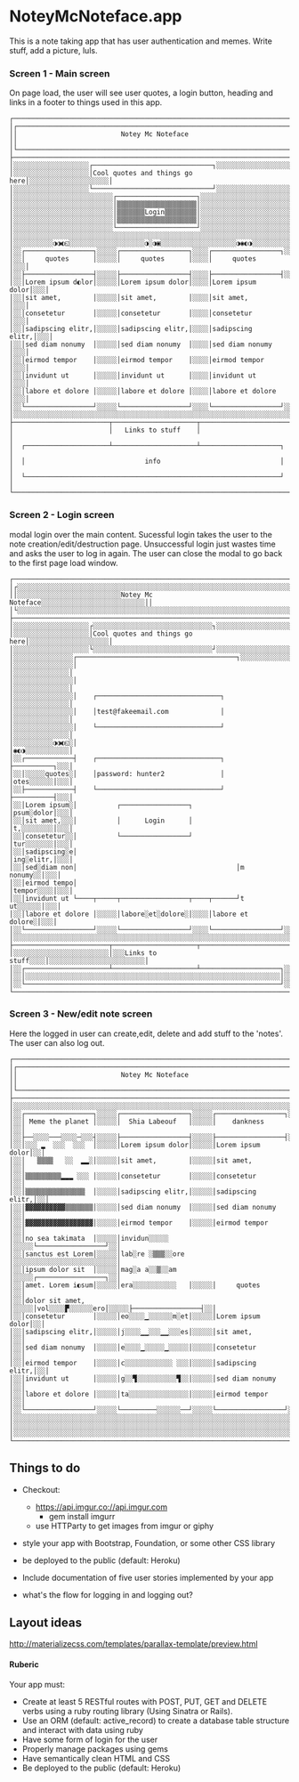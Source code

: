 # NoteyMcNoteface.app

This is a note taking app that has user authentication and memes.
Write stuff, add a picture, luls.

### Screen 1 - Main screen

On page load, the user will see user quotes, a login button, heading and links in a footer to things used in this app.
```
┌───────────────────────────────────────────────────────────────────────┐
│┌─────────────────────────────────────────────────────────────────────┐│
││                          Notey Mc Noteface                          ││
│└─────────────────────────────────────────────────────────────────────┘│
├───────────────────────────────────────────────────────────────────────┤
│░░░░░░░░░░░░░░░░░░░┌──────────────────────────────┐░░░░░░░░░░░░░░░░░░░░│
│░░░░░░░░░░░░░░░░░░░│Cool quotes and things go here│░░░░░░░░░░░░░░░░░░░░│
│░░░░░░░░░░░░░░░░░░░└──────────────────────────────┘░░░░░░░░░░░░░░░░░░░░│
│░░░░░░░░░░░░░░░░░░░░░░░░░┌────────────────────┐░░░░░░░░░░░░░░░░░░░░░░░░│
│░░░░░░░░░░░░░░░░░░░░░░░░░│▒▒▒▒▒▒▒▒▒▒▒▒▒▒▒▒▒▒▒▒│░░░░░░░░░░░░░░░░░░░░░░░░│
│░░░░░░░░░░░░░░░░░░░░░░░░░│▒▒▒▒▒▒▒Login▒▒▒▒▒▒▒▒│░░░░░░░░░░░░░░░░░░░░░░░░│
│░░░░░░░░░░░░░░░░░░░░░░░░░│▒▒▒▒▒▒▒▒▒▒▒▒▒▒▒▒▒▒▒▒│░░░░░░░░░░░░░░░░░░░░░░░░│
│░░░░░░░░░░░░░░░░░░░░░░░░░└────────────────────┘░░░░░░░░░░░░░░░░░░░░░░░░│
│░░░░░░░░░░░░░░░░░░░░░░░░░░░░░░░░░░░░░░░░░░░░░░░░░░░░░░░░░░░░░░░░░░░░░░░│
│░░░░░░░░░░◑◑◐◱░░░░░░░░░░░░░░░░░░░◑░◑▣░░░░░░░░░░░░░░░░░░░◑◉◐◑░░░░░░░░░░░│
│░░┌─────────────────┐░░░░░┌─────────────────┐░░░░┌─────────────────┐░░░│
│░░│     quotes      │░░░░░│     quotes      │░░░░│     quotes      │░░░│
│░░├─────────────────┤░░░░░├─────────────────┤░░░░├─────────────────┤░░░│
│░░│Lorem ipsum d◐lor│░░░░░│Lorem ipsum dolor│░░░░│Lorem ipsum dolor│░░░│
│░░│sit amet,        │░░░░░│sit amet,        │░░░░│sit amet,        │░░░│
│░░│consetetur       │░░░░░│consetetur       │░░░░│consetetur       │░░░│
│░░│sadipscing elitr,│░░░░░│sadipscing elitr,│░░░░│sadipscing elitr,│░░░│
│░░│sed diam nonumy  │░░░░░│sed diam nonumy  │░░░░│sed diam nonumy  │░░░│
│░░│eirmod tempor    │░░░░░│eirmod tempor    │░░░░│eirmod tempor    │░░░│
│░░│invidunt ut      │░░░░░│invidunt ut      │░░░░│invidunt ut      │░░░│
│░░│labore et dolore │░░░░░│labore et dolore │░░░░│labore et dolore │░░░│
│░░└─────────────────┘░░░░░└─────────────────┘░░░░└─────────────────┘░░░│
│░░░░░░░░░░░░░░░░░░░░░░░░░░░░░░░░░░░░░░░░░░░░░░░░░░░░░░░░░░░░░░░░░░░░░░░│
├────────────────────────┬─────────────────────┬────────────────────────┤
│                        │   Links to stuff    │                        │
│  ┌─────────────────────┴─────────────────────┴────────────────────┐   │
│  │                              info                              │   │
│  └────────────────────────────────────────────────────────────────┘   │
└───────────────────────────────────────────────────────────────────────┘
```
### Screen 2 - Login screen

modal login over the main content. Sucessful login takes the user to the note creation/edit/destruction page. Unsuccessful login just wastes time and asks the user to log in again. The user can close the modal to go back to the first page load window.
```
┌───────────────────────────────────────────────────────────────────────┐
│┌░░░░░░░░░░░░░░░░░░░░░░░░░░░░░░░░░░░░░░░░░░░░░░░░░░░░░░░░░░░░░░░░░░░░░┐│
││░░░░░░░░░░░░░░░░░░░░░░░░░░Notey Mc Noteface░░░░░░░░░░░░░░░░░░░░░░░░░░││
│└░░░░░░░░░░░░░░░░░░░░░░░░░░░░░░░░░░░░░░░░░░░░░░░░░░░░░░░░░░░░░░░░░░░░░┘│
├───────────────────────────────────────────────────────────────────────┤
│░░░░░░░░░░░░░░░░░░░┌░░░░░░░░░░░░░░░░░░░░░░░░░░░░░░┐░░░░░░░░░░░░░░░░░░░░│
│░░░░░░░░░░░░░░░░░░░│Cool quotes and things go here│░░░░░░░░░░░░░░░░░░░░│
│░░░░░░░░░░░░░░░░░░░└░░░░░░░░░░░░░░░░░░░░░░░░░░░░░░┘░░░░░░░░░░░░░░░░░░░░│
│░░░░░░░░░░░░░░░┌────────────────────────────────────────┐░░░░░░░░░░░░░░│
│░░░░░░░░░░░░░░░│                                        │░░░░░░░░░░░░░░│
│░░░░░░░░░░░░░░░│                                        │░░░░░░░░░░░░░░│
│░░░░░░░░░░░░░░░│    ┌───────────────────────────────┐   │░░░░░░░░░░░░░░│
│░░░░░░░░░░░░░░░│    │test@fakeemail.com             │   │░░░░░░░░░░░░░░│
│░░░░░░░░░░░░░░░│    └───────────────────────────────┘   │░░░░░░░░░░░░░░│
│░░░░░░░░░░◑◑◐◱░│                                        │◉◐◑░░░░░░░░░░░│
│░░┌────────────┤    ┌───────────────────────────────┐   ├──────────┐░░░│
│░░│░░░░░quotes░│    │password: hunter2              │   │otes░░░░░░│░░░│
│░░├────────────┤    └───────────────────────────────┘   ├──────────┤░░░│
│░░│Lorem ipsum░│          ┌─────────────────┐           │psum░dolor│░░░│
│░░│sit amet,░░░│          │      Login      │           │t,░░░░░░░░│░░░│
│░░│consetetur░░│          └─────────────────┘           │tur░░░░░░░│░░░│
│░░│sadipscing░e│                                        │ing░elitr,│░░░│
│░░│sed░diam non│                                        │m nonumy░░│░░░│
│░░│eirmod tempo│                                        │tempor░░░░│░░░│
│░░│invidunt ut └────┬─────┬─────────────────┬────┬──────┘t ut░░░░░░│░░░│
│░░│labore et dolore │░░░░░│labore░et░dolore░│░░░░│labore et dolore░│░░░│
│░░└─────────────────┘░░░░░└─────────────────┘░░░░└─────────────────┘░░░│
│░░░░░░░░░░░░░░░░░░░░░░░░░░░░░░░░░░░░░░░░░░░░░░░░░░░░░░░░░░░░░░░░░░░░░░░│
├────────────────────────┬─────────────────────┬────────────────────────┤
│░░░░░░░░░░░░░░░░░░░░░░░░│░░░Links to stuff░░░░│░░░░░░░░░░░░░░░░░░░░░░░░│
│░░┌─────────────────────┴─────────────────────┴────────────────────┐░░░│
│░░│░░░░░░░░░░░░░░░░░░░░░░░░░░░░░░░░░░░░░░░░░░░░░░░░░░░░░░░░░░░░░░░░│░░░│
│░░└────────────────────────────────────────────────────────────────┘░░░│
└───────────────────────────────────────────────────────────────────────┘
```

### Screen 3 - New/edit note screen
Here the logged in user can create,edit, delete and add stuff to the 'notes'. The user can also log out.
```
┌───────────────────────────────────────────────────────────────────────┐
│┌─────────────────────────────────────────────────────────────────────┐│
││                          Notey Mc Noteface                          ││
│└─────────────────────────────────────────────────────────────────────┘│
├───────────────────────────────────────────────────────────────────────┤
│░░░░░░░░░░░░░░░░░░░░░░░░░░░░░░░░░░░░░░░░░░░░░░░░░░░░░░░░░░░░░░░░░░░░░░░│
│░░┌─────────────────┐░░░░░┌─────────────────┐░░░░░┌─────────────────┐░░│
│░░│ Meme the planet │░░░░░│  Shia Labeouf   │░░░░░│    dankness     │░░│
│░░├──░░░░───░░░░─░░░┤░░░░░├─────────────────┤░░░░░├─────────────────┤░░│
│░░│░░░ ▂  ░░░  ░░░  │░░░░░│Lorem ipsum dolor│░░░░░│Lorem ipsum dolor│░░│
│░░│   ▒▒▒▒   ░░  ▂▂░│░░░░░│sit amet,        │░░░░░│sit amet,        │░░│
│░░│▒▒▒▒▒▒▒▒▒▂▂▂ ░░░ │░░░░░│consetetur       │░░░░░│consetetur       │░░│
│░░│▒▒▒▒▒▒▒▒▒▒▒▒▒▒▒  │░░░░░│sadipscing elitr,│░░░░░│sadipscing elitr,│░░│
│░░│▓▓▓▓▓▓▓▓▓▓▒▒▒▒▒▒▒│░░░░░│sed diam nonumy  │░░░░░│sed diam nonumy  │░░│
│░░│▓▓▓▓▓▓▓▓▓▓▓▓▓▓▓▓▓│░░░░░│eirmod tempor    │░░░░░│eirmod tempor    │░░│
│░░│no sea takimata  │░░░░░│invidun░░░░░     │░░░░░└─────────────────┘░░│
│░░│sanctus est Lorem│░░░░░│lab░re ░▒▒▒░░ore │░░░░░░░░░░░░░░░░░░░░░░░░░░│
│░░│ipsum dolor sit  │░░░░░│mag░a a░░▒░░am   │░░░░░┌─────────────────┐░░│
│░░│amet. Lorem i◐sum│░░░░░│era░░░░░░░░░░░   │░░░░░│     quotes      │░░│
│░░│dolor sit amet,  │░░░░░│vol░░░░▛░░░░░░ero│░░░░░├─────────────────┤░░│
│░░│consetetur       │░░░░░│eo░░░░▁░░░░░░m░et│░░░░░│Lorem ipsum dolor│░░│
│░░│sadipscing elitr,│░░░░░│j░░░░▁▁░░░▁▁░░░es│░░░░░│sit amet,        │░░│
│░░│sed diam nonumy  │░░░░░│e░░░░▁░░░░░▁░░░░░│░░░░░│consetetur       │░░│
│░░│eirmod tempor    │░░░░░│c░░░░░░░░░░░░ ░░░│░░░░░│sadipscing elitr,│░░│
│░░│invidunt ut      │░░░░░│g░░▜░░░░░░░░░░▜░░│░░░░░│sed diam nonumy  │░░│
│░░│labore et dolore │░░░░░│ta░░░░░░░░░░░░░░░│░░░░░│eirmod tempor    │░░│
│░░└─────────────────┘░░░░░└─────────░░░░░░──┘░░░░░└─────────────────┘░░│
│░░░░░░░░░░░░░░░░░░░░░░░░░░░░░░░░░░░░░░░░░░░░░░░░░░░░░░░░░░░░░░░░░░░░░░░│
│░░░░░░░░░░░░░░░░░░░░░░░░░░░░░░░░░░░░░░░░░░░░░░░░░░░░░░░░░░░░░░░░░░░░░░░│
│░░░░░░░░░░░░░░░░░░░░░░░░░░░░░░░░░░░░░░░░░░░░░░░░░░░░░░░░░░░░░░░░░░░░░░░│
└───────────────────────────────────────────────────────────────────────┘
```


## Things to do

- Checkout:
  - https://api.imgur.co://api.imgur.com
    - gem install imgurr
  - use HTTParty to get images from imgur or giphy

- style your app with Bootstrap, Foundation, or some other CSS library
- be deployed to the public (default: Heroku)
- Include documentation of five user stories implemented by your app
- what's the flow for logging in and logging out?

## Layout ideas
http://materializecss.com/templates/parallax-template/preview.html



#### Ruberic
Your app must:
* Create at least 5 RESTful routes with POST, PUT, GET and DELETE verbs using a ruby routing library (Using Sinatra or Rails).
* Use an ORM (default: active_record) to create a database table structure and interact with data using ruby
* Have some form of login for the user
* Properly manage packages using gems
* Have semantically clean HTML and CSS
* Be deployed to the public (default: Heroku)

